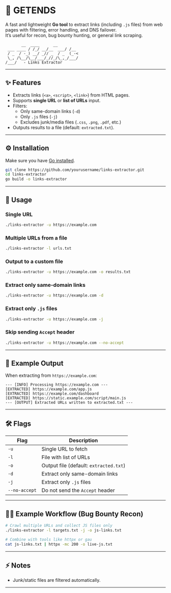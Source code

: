 # 🔗 GETENDS

A fast and lightweight **Go tool** to extract links (including `.js` files) from web pages with filtering, error handling, and DNS failover.  
It’s useful for recon, bug bounty hunting, or general link scraping.  

```
       __  ____      __
 ___ ____ / /_/ __/__  ___/ /__
 / _  / -_) __/ _// _  / _  (_-<
 \_, /\__/\__/___/_//_/\_,_/___/
/___/   - Links Extractor
```

---

## ✨ Features
- Extracts links (`<a>`, `<script>`, `<link>`) from HTML pages.  
- Supports **single URL** or **list of URLs** input.  
- Filters:
  - Only same-domain links (`-d`)  
  - Only `.js` files (`-j`)  
  - Excludes junk/media files (`.css`, `.png`, `.pdf`, etc.)  
- Outputs results to a file (default: `extracted.txt`).  

---

## ⚙️ Installation
Make sure you have [Go installed](https://go.dev/dl/).  

```bash
git clone https://github.com/yourusername/links-extractor.git
cd links-extractor
go build -o links-extractor
```

---

## 🚀 Usage

### Single URL
```bash
./links-extractor -u https://example.com
```

### Multiple URLs from a file
```bash
./links-extractor -l urls.txt
```

### Output to a custom file
```bash
./links-extractor -u https://example.com -o results.txt
```

### Extract only same-domain links
```bash
./links-extractor -u https://example.com -d
```

### Extract only `.js` files
```bash
./links-extractor -u https://example.com -j
```

### Skip sending `Accept` header
```bash
./links-extractor -u https://example.com --no-accept
```

---

## 📂 Example Output
When extracting from `https://example.com`:

```
--- [INFO] Processing https://example.com ---
[EXTRACTED] https://example.com/app.js
[EXTRACTED] https://example.com/dashboard
[EXTRACTED] https://static.example.com/script/main.js
--- [OUTPUT] Extracted URLs written to extracted.txt ---
```

---

## 🛠 Flags

| Flag          | Description |
|---------------|-------------|
| `-u`          | Single URL to fetch |
| `-l`          | File with list of URLs |
| `-o`          | Output file (default: `extracted.txt`) |
| `-d`          | Extract only same-domain links |
| `-j`          | Extract only `.js` files |
| `--no-accept` | Do not send the `Accept` header |

---

## 🧑‍💻 Example Workflow (Bug Bounty Recon)

```bash
# Crawl multiple URLs and collect JS files only
./links-extractor -l targets.txt -j -o js-links.txt

# Combine with tools like httpx or gau
cat js-links.txt | httpx -mc 200 -o live-js.txt
```

---

## ⚡️ Notes
- Junk/static files are filtered automatically.  

---
